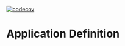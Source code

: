 [![codecov](https://codecov.io/gh/voedger/voedger/appdef/branch/main/graph/badge.svg?token=u6VrbqKtnn)](https://codecov.io/gh/voedger/voedger/appdef)

# Application Definition







